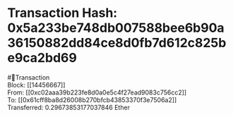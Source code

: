 
Transaction Hash: 0x5a233be748db007588bee6b90a36150882dd84ce8d0fb7d612c825be9ca2bd69
====================================================================================
  
#💸Transaction  
Block: [[14456667]]  
From: [[0xc02aaa39b223fe8d0a0e5c4f27ead9083c756cc2]]  
To: [[0x61cff8ba8d26008b270bfcb43853370f3e7506a2]]  
Transferred: 0.29673853177037846 Ether
